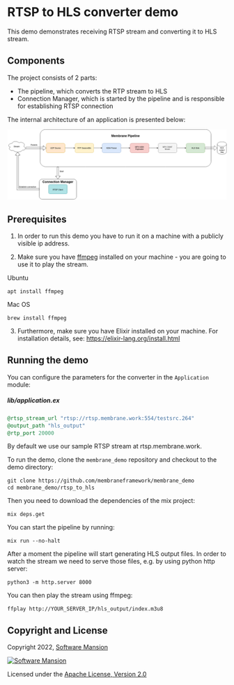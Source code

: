 # RTSP to HLS converter demo

This demo demonstrates receiving RTSP stream and converting it to HLS stream.

## Components
The project consists of 2 parts:

- The pipeline, which converts the RTP stream to HLS
- Connection Manager, which is started by the pipeline and is responsible for establishing RTSP connection

The internal architecture of an application is presented below:

![Application scheme](doc_assets/RTSP_to_HLS_pipeline.png)

## Prerequisites

1. In order to run this demo you have to run it on a machine with a publicly visible ip address.

2. Make sure you have [ffmpeg](https://www.ffmpeg.org/) installed on your machine - you are going to
use it to play the stream.

Ubuntu
```console
apt install ffmpeg
```

Mac OS
```console
brew install ffmpeg
```

3. Furthermore, make sure you have Elixir installed on your machine. For installation details, see: https://elixir-lang.org/install.html

## Running the demo
You can configure the parameters for the converter in the `Application` module:
##### lib/application.ex
```elixir
@rtsp_stream_url "rtsp://rtsp.membrane.work:554/testsrc.264"
@output_path "hls_output"
@rtp_port 20000
```
By default we use our sample RTSP stream at rtsp.membrane.work.


To run the demo, clone the `membrane_demo` repository and checkout to the demo directory:

```console
git clone https://github.com/membraneframework/membrane_demo
cd membrane_demo/rtsp_to_hls
```

Then you need to download the dependencies of the mix project:
```console
mix deps.get
```

You can start the pipeline by running:
```console
mix run --no-halt
```

After a moment the pipeline will start generating HLS output files. In order to watch the stream we need to serve those files, e.g. by using python http server:

```console
python3 -m http.server 8000
```

You can then play the stream using ffmpeg:

```console
ffplay http://YOUR_SERVER_IP/hls_output/index.m3u8
```

## Copyright and License

Copyright 2022, [Software Mansion](https://swmansion.com/?utm_source=git&utm_medium=readme&utm_campaign=membrane)

[![Software Mansion](https://membraneframework.github.io/static/logo/swm_logo_readme.png)](https://swmansion.com/?utm_source=git&utm_medium=readme&utm_campaign=membrane)

Licensed under the [Apache License, Version 2.0](LICENSE)
